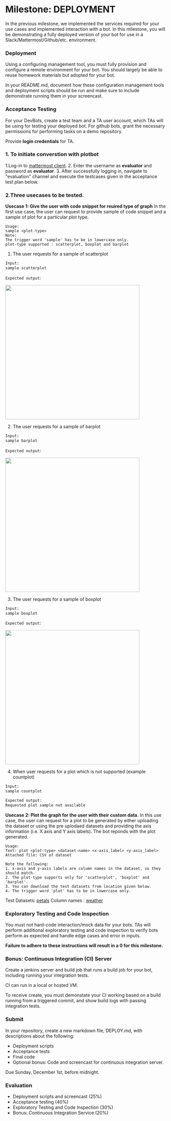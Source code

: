 # Milestone: DEPLOYMENT

In the previous milestone, we implemented the services required for your use cases and implemented interaction with a bot. In this milestone, you will be demonstrating a fully deployed version of your bot for use in a Slack/Mattermost/Github/etc. environment.

### Deployment

Using a configuring management tool, you must fully provision and configure a remote environment for your bot. You should largely be able to reuse homework materials but adopted for your bot.

In your README.md, document how these configuration management tools and deployment scripts should be run and make sure to include demonstrate running them in your screencast.

### Acceptance Testing

For your DevBots, create a test team and a TA user account, which TAs will be using for testing your deployed bot. For github bots, grant the necessary permissions for performing tasks on a demo repository. 

Provide **login credentials** for TA.

### 1. To initiate converstion with plotbot
1.Log-in to [mattermost client](http://ec2-18-217-150-234.us-east-2.compute.amazonaws.com:8065).
2. Enter the username as **evaluator** and password as **evaluator**.
3. After successfully logging in, navigate to "evaluation" channel and execute the testcases given in the acceptance test plan below. 

### 2.Three usecases to be tested. <br>

**Usecase 1: Give the user with code snippet for reuired type of graph**
In the first use case, the user can request to provide sample of code snippet and a sample of plot for a particular plot type. 

```
Usage: 
sample <plot-type>
Note: 
The trigger word 'sample' has to be in lowercase only.
plot-type supported : scatterplot, boxplot and barplot
```

1. The user requests for a sample of scatterplot
```sh
Input:
sample scatterplot
```
`Expected output`: 

<img width="420" src="https://media.github.ncsu.edu/user/13071/files/0481f480-1392-11ea-9c43-d0537c2665da">

2. The user requests for a sample of barplot
```sh
Input:
sample barplot
```
`Expected output`: 

<img width="420" src="https://media.github.ncsu.edu/user/13071/files/0481f480-1392-11ea-9c43-d0537c2665da">

3. The user requests for a sample of boxplot
```sh
Input:
sample boxplot
```
`Expected output`: 

<img width="420" src="https://media.github.ncsu.edu/user/13071/files/0481f480-1392-11ea-9c43-d0537c2665da">

4. When user requests for a plot which is not supported (example countplot)
```sh
Input:
sample countplot
```
```sh
Expected output:
Requested plot sample not available
```
**Usecase 2: Plot the graph for the user with their custom data.**
In this use case, the user can request for a plot to be generated by either uploading the dataset or using the pre uplodaed datasets and providing the axis information (i.e. X axis and Y axis labels). The bot reponds with the plot generated.
```
Usage: 
Text: plot <plot-type> <dataset-name> <x-axis_label> <y-axis_label>
Attached file: CSV of dataset
```
```
Note the following:
1. x-axis and y-axis labels are column names in the dataset, so they should match.
2. The plot-type supports only for 'scatterplot', 'boxplot' and 'barplot'.
3. You can download the test datasets from location given below.
4. The trigger word 'plot' has to be in lowercase only.
```
Test Datasets: 
[petals](https://github.ncsu.edu/csc510-fall2019/CSC510-22/blob/master/plotbot/puppeteer/test/dataset.csv) Column names : 
[weather](https://github.ncsu.edu/csc510-fall2019/CSC510-22/blob/master/plotbot/puppeteer/test/weather.csv)

### Exploratory Testing and Code Inspection

You must not hard-code interaction/mock data for your bots. TAs will perform additional exploratory testing and code inspection to verify bots perform as expected and handle edge cases and error in inputs. 

**Failure to adhere to these instructions will result in a 0 for this milestone.**

### Bonus: Continuous Integration (CI) Server

Create a jenkins server and build job that runs a build job for your bot, including running your integration tests. 

CI can run in a local or hosted VM.

To receive create, you must demonstate your CI working based on a build running from a triggered commit, and show build logs with passing integration tests.

### Submit

In your repository, create a new markdown file, DEPLOY.md, with descriptions about the following:

* Deployment scripts
* Acceptance tests
* Final code
* Optional bonus: Code and screencast for continuous integration server.

Due Sunday, December 1st, before midnight.

### Evaluation

* Deployment scripts and screencast (25%)
* Acceptance testing (40%)
* Exploratory Testing and Code Inspection (30%)
* Bonus: Continuous Integration Service (20%)

